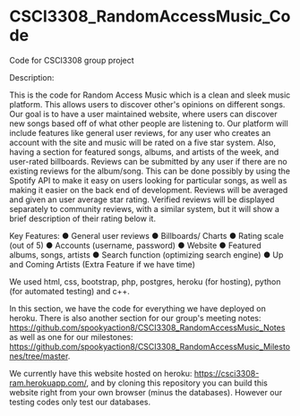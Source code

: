 # CSCI3308_RandomAccessMusic_Code
Code for CSCI3308 group project

Description:

This is the code for Random Access Music which is a clean and sleek music platform. This allows users to discover other's opinions on 
different songs. Our goal is to have a user maintained website, where users can discover new songs based off of what other people are 
listening to. Our platform will include features like general user reviews, for any user who creates an account with the site and music 
will be rated on a five star system. Also, having a section for featured songs, albums, and artists of the week, and user-rated billboards.
Reviews can be submitted by any user if there are no existing reviews for the album/song. This can be done possibly by using the Spotify API
to make it easy on users looking for particular songs, as well as making it easier on the back end of development. Reviews will be averaged
and given an user average star rating. Verified reviews will be displayed separately to community reviews, with a similar system, but it 
will show a brief description of their rating below it.

Key Features:
● General user reviews
● Billboards/ Charts
● Rating scale (out of 5)
● Accounts (username, password)
● Website
● Featured albums, songs, artists
● Search function (optimizing search engine)
● Up and Coming Artists (Extra Feature if we have time)

We used html, css, bootstrap, php, postgres, heroku (for hosting), python (for automated testing) and c++.

In this section, we have the code for everything we have deployed on heroku. There is also another section for our group's meeting notes: https://github.com/spookyaction8/CSCI3308_RandomAccessMusic_Notes as well as one for our milestones: https://github.com/spookyaction8/CSCI3308_RandomAccessMusic_Milestones/tree/master.

We currently have this website hosted on heroku: https://csci3308-ram.herokuapp.com/, and by cloning this repository you can build this website right from your own browser (minus the databases). However our testing codes only test our databases. 

